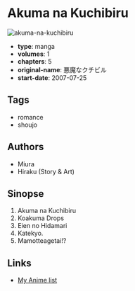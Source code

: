 # Akuma na Kuchibiru

![akuma-na-kuchibiru](https://cdn.myanimelist.net/images/manga/3/203961.jpg)

-   **type**: manga
-   **volumes**: 1
-   **chapters**: 5
-   **original-name**: 悪魔なクチビル
-   **start-date**: 2007-07-25

## Tags

-   romance
-   shoujo

## Authors

-   Miura
-   Hiraku (Story & Art)

## Sinopse

1. Akuma na Kuchibiru
2. Koakuma Drops
3. Eien no Hidamari
4. Katekyo.
5. Mamotteagetai!?

## Links

-   [My Anime list](https://myanimelist.net/manga/10630/Akuma_na_Kuchibiru)
